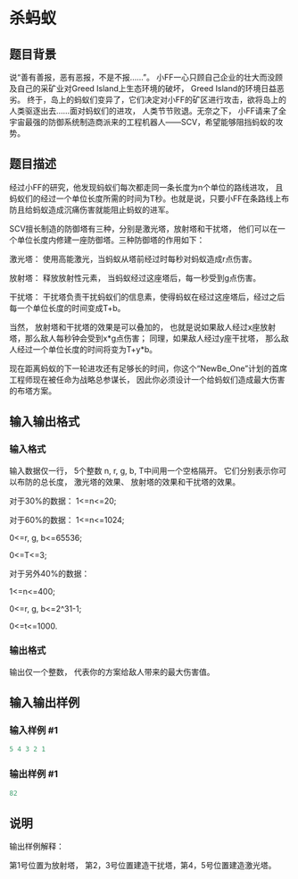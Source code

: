# 杀蚂蚁

## 题目背景

说“善有善报，恶有恶报，不是不报……”。 小FF一心只顾自己企业的壮大而没顾及自己的采矿业对Greed Island上生态环境的破坏， Greed Island的环境日益恶劣。 终于，岛上的蚂蚁们变异了，它们决定对小FF的矿区进行攻击，欲将岛上的人类驱逐出去……面对蚂蚁们的进攻， 人类节节败退。无奈之下， 小FF请来了全宇宙最强的防御系统制造商派来的工程机器人——SCV，希望能够阻挡蚂蚁的攻势。

## 题目描述

经过小FF的研究，他发现蚂蚁们每次都走同一条长度为n个单位的路线进攻， 且蚂蚁们的经过一个单位长度所需的时间为T秒。也就是说，只要小FF在条路线上布防且给蚂蚁造成沉痛伤害就能阻止蚂蚁的进军。

SCV擅长制造的防御塔有三种，分别是激光塔，放射塔和干扰塔， 他们可以在一个单位长度内修建一座防御塔。三种防御塔的作用如下：

激光塔： 使用高能激光，当蚂蚁从塔前经过时每秒对蚂蚁造成r点伤害。

放射塔： 释放放射性元素， 当蚂蚁经过这座塔后，每一秒受到g点伤害。

干扰塔： 干扰塔负责干扰蚂蚁们的信息素，使得蚂蚁在经过这座塔后，经过之后每一个单位长度的时间变成T+b。

当然， 放射塔和干扰塔的效果是可以叠加的， 也就是说如果敌人经过x座放射塔，那么敌人每秒钟会受到x\*g点伤害； 同理，如果敌人经过y座干扰塔， 那么敌人经过一个单位长度的时间将变为T+y\*b。

现在距离蚂蚁的下一轮进攻还有足够长的时间，你这个“NewBe\_One”计划的首席工程师现在被任命为战略总参谋长， 因此你必须设计一个给蚂蚁们造成最大伤害的布塔方案。

## 输入输出格式

### 输入格式

输入数据仅一行， 5个整数 n, r, g, b, T中间用一个空格隔开。 它们分别表示你可以布防的总长度， 激光塔的效果、 放射塔的效果和干扰塔的效果。

对于30%的数据： 1<=n<=20;

对于60%的数据： 1<=n<=1024;

0<=r, g, b<=65536;

0<=T<=3;

对于另外40%的数据：

1<=n<=400;

0<=r, g, b<=2^31-1;

0<=t<=1000.

### 输出格式

输出仅一个整数， 代表你的方案给敌人带来的最大伤害值。

## 输入输出样例

### 输入样例 #1

```cpp
5 4 3 2 1
```


### 输出样例 #1

```cpp
82
```


## 说明

输出样例解释：

第1号位置为放射塔， 第2，3号位置建造干扰塔，第4，5号位置建造激光塔。

